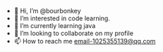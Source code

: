 - 👋 Hi, I’m @bourbonkey
- 👀 I’m interested in code learning.
- 🌱 I’m currently learning java
- 💞️ I’m looking to collaborate on my profile
- 📫 How to reach me email-1025355139@qq.com

<!---
bourbonkey/bourbonkey is a ✨ special ✨ repository because its `README.md` (this file) appears on your GitHub profile.
You can click the Preview link to take a look at your changes.
--->
